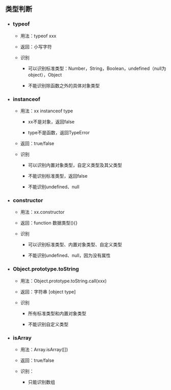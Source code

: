 ## 类型判断

* ### typeof

  * 用法：typeof xxx

  * 返回：小写字符

  * 识别

    * 可以识别标准类型：Number，String，Boolean，undefined（null为object），Object

    * 不能识别除函数之外的具体对象类型
* ### instanceof

  * 用法：xx instanceof type

    * xx不是对象，返回false

    * type不是函数，返回TypeError

  * 返回：true/false

  * 识别

    * 可以识别内置对象类型，自定义类型及其父类型

    * 不能识别标准类型，返回false

    * 不能识别undefined、null
* ### constructor

  * 用法：xx.constructor

  * 返回：function 数据类型\(\){}

  * 识别

    * 可以识别标准类型、内置对象类型、自定义类型

    * 不能识别undefined、null，因为没有属性
* ### Object.prototype.toString

  * 用法：Object.prototype.toString.call\(xxx\)

  * 返回：字符串 \[object type\]

  * 识别

    * 所有标准类型和内置对象类型

    * 不能识别自定义类型

* ### isArray

  * 用法：Array.isArray\(\[\]\)

  * 返回：true/false

  * 识别：

    * 只能识别数组





